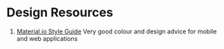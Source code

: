 # Design Resources

1. [Material.io Style Guide](https://material.io/guidelines/style/color.html#)
   Very good colour and design advice for mobile and web applications


